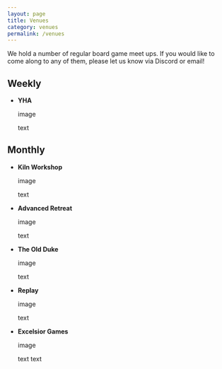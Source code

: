 ```yaml
---
layout: page
title: Venues
category: venues
permalink: /venues
---
```


We hold a number of regular board game meet ups. If you would like to come along to any of them, please let us know via Discord or email!

## __Weekly__
- **YHA**
  
  image
  
  text

## __Monthly__

- **Kiln Workshop**
  
  image
  
  text

- **Advanced Retreat**

  image
  
  text

- **The Old Duke**

  image
  
  text

- **Replay**

  image
  
  text

- **Excelsior Games**

  image

  text
  text
